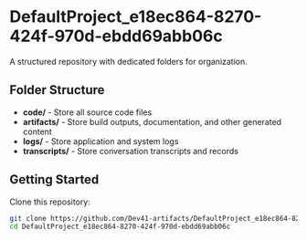 # DefaultProject_e18ec864-8270-424f-970d-ebdd69abb06c
A structured repository with dedicated folders for organization.

## Folder Structure

- **code/** - Store all source code files
- **artifacts/** - Store build outputs, documentation, and other generated content
- **logs/** - Store application and system logs
- **transcripts/** - Store conversation transcripts and records

## Getting Started

Clone this repository:
```bash
git clone https://github.com/Dev41-artifacts/DefaultProject_e18ec864-8270-424f-970d-ebdd69abb06c
cd DefaultProject_e18ec864-8270-424f-970d-ebdd69abb06c
```
